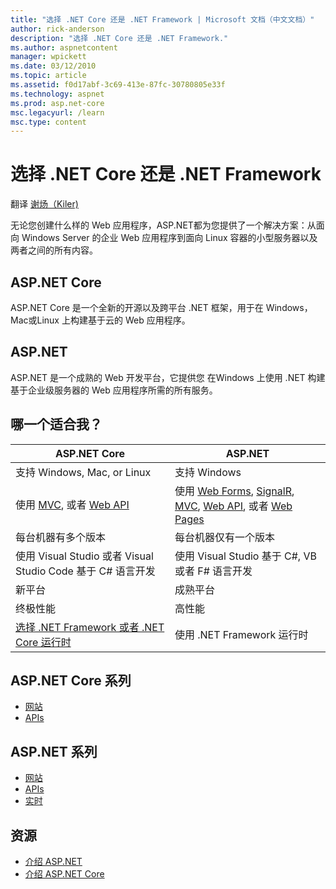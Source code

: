```yaml
---
title: "选择 .NET Core 还是 .NET Framework | Microsoft 文档（中文文档）"
author: rick-anderson
description: "选择 .NET Core 还是 .NET Framework."
ms.author: aspnetcontent
manager: wpickett
ms.date: 03/12/2010
ms.topic: article
ms.assetid: f0d17abf-3c69-413e-87fc-30780805e33f
ms.technology: aspnet
ms.prod: asp.net-core
msc.legacyurl: /learn
msc.type: content
---
```


# 选择 .NET Core 还是 .NET Framework

翻译 [谢炀（Kiler)](https://github.com/kiler398/)  

<!--No matter the web application you are creating, ASP.NET has a solution for you: from enterprise web applications targeting Windows Server, to small microservices targeting Linux containers, and everything in between.-->
无论您创建什么样的 Web 应用程序，ASP.NET都为您提供了一个解决方案：从面向 Windows Server 的企业 Web 应用程序到面向 Linux 容器的小型服务器以及两者之间的所有内容。

## ASP.NET Core

<!--ASP.NET Core is a new open-source and cross-platform .NET framework for building modern cloud-based web applications on Windows, Mac, or Linux.-->
ASP.NET Core 是一个全新的开源以及跨平台 .NET 框架，用于在 Windows，Mac或Linux 上构建基于云的 Web 应用程序。

## ASP.NET

<!--ASP.NET is a mature web platform that provides all the services that you require to build enterprise-class server-based web applications using .NET on Windows.-->
ASP.NET 是一个成熟的 Web 开发平台，它提供您 在Windows 上使用 .NET 构建基于企业级服务器的 Web 应用程序所需的所有服务。

## 哪一个适合我？

| ASP.NET Core | ASP.NET |
|---|---|
|支持 Windows, Mac, or Linux|支持 Windows|
|使用 [MVC](mvc/overview.md), 或者 [Web API](tutorials/first-web-api.md)|使用 [Web Forms](https://docs.microsoft.com/aspnet/web-forms), [SignalR](https://docs.microsoft.com/aspnet/signalr), [MVC](https://docs.microsoft.com/aspnet/mvc), [Web API](https://docs.microsoft.com/en-us/aspnet/web-api/), 或者 [Web Pages](https://docs.microsoft.com/aspnet/web-pages)|
|每台机器有多个版本|每台机器仅有一个版本|
|使用 Visual Studio 或者 Visual Studio Code 基于 C# 语言开发|使用 Visual Studio 基于 C#, VB 或者 F# 语言开发|
|新平台|成熟平台|
|终极性能|高性能|
|[选择 .NET Framework 或者 .NET Core 运行时](https://docs.microsoft.com/dotnet/articles/standard/choosing-core-framework-server)|使用 .NET Framework 运行时|

## ASP.NET Core 系列

* [网站](https://docs.microsoft.com/aspnet/core/tutorials/first-mvc-app/)
* [APIs](https://docs.microsoft.com/aspnet/core/tutorials/first-web-api)

## ASP.NET 系列

* [网站](https://docs.microsoft.com/aspnet/mvc)
* [APIs](https://docs.microsoft.com/aspnet/web-api)
* [实时](https://docs.microsoft.com/aspnet/signalr)

## 资源

* [介绍 ASP.NET](https://docs.microsoft.com/aspnet/overview)
* [介绍 ASP.NET Core](index.md)
